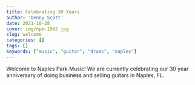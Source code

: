 ```yaml
---
title: Celebrating 30 Years
author: 'Denny Scott'
date: 2021-10-28
cover: img/npm-1992.jpg
slug: welcome
categories: []
tags: []
keywords: ["music", "guitar", "drums", "naples"]
---
```

 
Welcome to Naples Park Music! We are currently celebrating our 30 year anniversary of doing business and selling guitars in Naples, FL. 